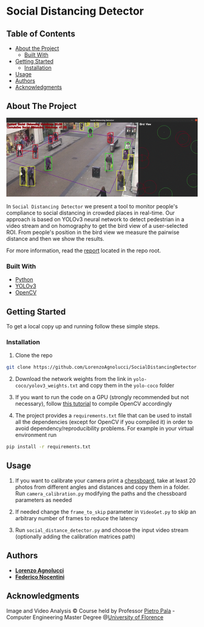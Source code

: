 # Social Distancing Detector

## Table of Contents

* [About the Project](#about-the-project)
  * [Built With](#built-with)
* [Getting Started](#getting-started)
  * [Installation](#installation)
* [Usage](#usage)
* [Authors](#authors)
* [Acknowledgments](#acknowledgments)


## About The Project

![Demo](video/demo.gif)


In ```Social Distancing Detector``` we present a tool to monitor people's compliance to social distancing in crowded places in real-time. Our approach is based on YOLOv3 neural network to detect pedestrian in a video stream and on homography to get the bird view of a user-selected ROI. From people's position in the bird view we measure the pairwise distance and then we show the results.

For more information, read the [report](report.pdf) located in the repo
root.

### Built With

* [Python](https://www.python.org/)
* [YOLOv3](https://pjreddie.com/darknet/yolo/)
* [OpenCV](https://opencv.org/)



## Getting Started

To get a local copy up and running follow these simple steps.

### Installation
 
1. Clone the repo
```sh
git clone https://github.com/LorenzoAgnolucci/SocialDistancingDetector.git
```
2. Download the network weights from the link in ```yolo-coco/yolov3_weights.txt``` and copy them in the ```yolo-coco``` folder

3. If you want to run the code on a GPU (strongly recommended but not necessary), follow [this tutorial](https://www.pyimagesearch.com/2020/02/03/how-to-use-opencvs-dnn-module-with-nvidia-gpus-cuda-and-cudnn/) to compile OpenCV accordingly

4. The project provides a ```requirements.txt``` file that can be used to install all the dependencies (except for OpenCV if you compiled it) in order to avoid dependency/reproducibility problems. For example in your virtual environment run 
```sh
pip install -r requirements.txt
```


## Usage

1. If you want to calibrate your camera print a [chessboard](https://miro.medium.com/max/700/1*C5b8iGTkcgmLZccfeklcmw.png), take at least 20 photos from different angles and distances and copy them in a folder. Run ```camera_calibration.py``` modifying the paths and the chessboard parameters as needed

2. If needed change the ```frame_to_skip``` parameter in ```VideoGet.py``` to skip an arbitrary number of frames to reduce the latency

3. Run ```social_distance_detector.py``` and choose the input video stream (optionally adding the calibration matrices path)

## Authors

* [**Lorenzo Agnolucci**](https://github.com/LorenzoAgnolucci)
* [**Federico Nocentini**](https://github.com/FedeNoce)


## Acknowledgments
Image and Video Analysis © Course held by Professor [Pietro Pala](https://scholar.google.it/citations?user=l9j1pZEAAAAJ&hl=en) - Computer Engineering Master Degree @[University of Florence](https://www.unifi.it/changelang-eng.html)
